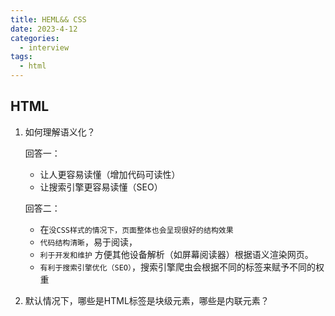 ```yaml
---
title: HEML&& CSS
date: 2023-4-12
categories:
  - interview
tags:
  - html
---
```




## HTML

1. 如何理解语义化？

   回答一：

   - 让人更容易读懂（增加代码可读性）
   - 让搜索引擎更容易读懂（SEO）

   回答二：

   - 在`没CSS样式的情况下，页面整体也会呈现很好的结构效果`
   - `代码结构清晰`，易于阅读，
   - `利于开发和维护` 方便其他设备解析（如屏幕阅读器）根据语义渲染网页。
   - `有利于搜索引擎优化（SEO）`，搜索引擎爬虫会根据不同的标签来赋予不同的权重

   

2. 默认情况下，哪些是HTML标签是块级元素，哪些是内联元素？

   